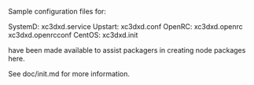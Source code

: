 Sample configuration files for:

SystemD: xc3dxd.service
Upstart: xc3dxd.conf
OpenRC:  xc3dxd.openrc
         xc3dxd.openrcconf
CentOS:  xc3dxd.init

have been made available to assist packagers in creating node packages here.

See doc/init.md for more information.
